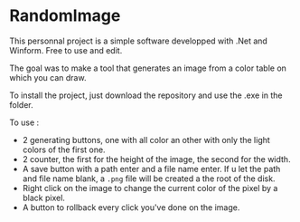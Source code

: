 # RandomImage

This personnal project is a simple software developped with .Net and Winform. Free to use and edit. 

The goal was to make a tool that generates an image from a color table on which you can draw.

To install the project, just download the repository and use the .exe in the folder.

To use : 
* 2 generating buttons, one with all color an other with only the light colors of the first one.
* 2 counter, the first for the height of the image, the second for the width.
* A save button with a path enter and a file name enter. If u let the path and file name blank, a ``.png`` file will be created a the root of the disk.
* Right click on the image to change the current color of the pixel by a black pixel.
* A button to rollback every click you've done on the image.
